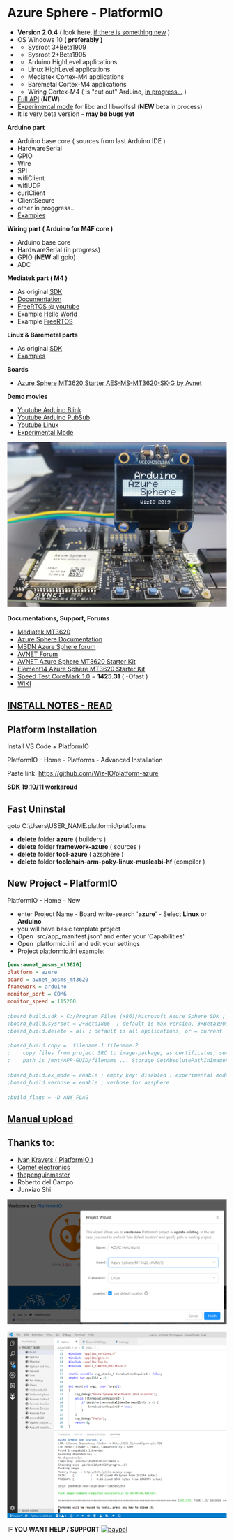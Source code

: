 # Azure Sphere - PlatformIO


* **Version 2.0.4** ( look here, [if there is something new](https://github.com/Wiz-IO/platform-azure/blob/master/fix.md) )
* OS Windows 10 **( preferably )** 
* * Sysroot 3+Beta1909
* * Sysroot 2+Beta1905
* * Arduino HighLevel applications
* * Linux HighLevel applications
* * Mediatek Cortex-M4 applications 
* * Baremetal Cortex-M4 applications  
* * Wiring Cortex-M4 ( is "cut out" Arduino, [in progress...](https://www.youtube.com/watch?v=bdG8GsRaUSA) ) 
* [Full API](https://github.com/Wiz-IO/platform-azure/wiki/How-to-unlock-all-API-s) (**NEW**)
* [Experimental mode](https://github.com/Wiz-IO/platform-azure/wiki/Arduino-INI-file#experimental-mode) for libc and libwolfssl (**NEW** beta in process) 
* It is very beta version - **may be bugs yet** 

**Arduino part**
* Arduino base core ( sources from last Arduino IDE )
* HardwareSerial
* GPIO
* Wire
* SPI 
* wifiClient
* wifiUDP 
* curlClient
* ClientSecure
* other in proggress...
* [Examples](https://github.com/Wiz-IO/platform-azure/tree/master/Examples)

**Wiring part ( Arduino for M4F core )**
* Arduino base core
* HardwareSerial (in progress)
* GPIO (**NEW** all gpio)
* ADC

**Mediatek part ( M4 )** 
* As original [SDK](https://github.com/MediaTek-Labs/mt3620_m4_software)
* [Documentation](https://support.mediatek.com/AzureSphere/mt3620/M4_API_Reference_Manual/)
* [FreeRTOS @ youtube](https://www.youtube.com/watch?v=9-ozj0XCyF8&t=1s)
* Example [Hello World](https://github.com/Wiz-IO/platform-azure/tree/master/Examples/MTK_HelloWorld)
* Example [FreeRTOS](https://github.com/Wiz-IO/platform-azure/tree/master/Examples/MTK_FreeRTOS)

**Linux & Baremetal parts** 
* As original [SDK](https://docs.microsoft.com/en-us/azure-sphere/) 
* [Examples](https://github.com/Azure/azure-sphere-samples)

**Boards** 
* [Azure Sphere MT3620 Starter AES-MS-MT3620-SK-G by Avnet](https://www.avnet.com/shop/us/products/avnet-engineering-services/aes-ms-mt3620-sk-g-3074457345636825680/)

**Demo movies**
* [Youtube Arduino Blink](https://www.youtube.com/watch?v=bPYGXtNt8fg)
* [Youtube Arduino PubSub](https://www.youtube.com/watch?v=-hhSmKoT8T0)
* [Youtube Linux](https://www.youtube.com/watch?v=tIwjUzBBPTg)
* [Experimental Mode](https://www.youtube.com/watch?v=ucOvjfXg0-o&t=1s)

![Project](https://raw.githubusercontent.com/Wiz-IO/LIB/master/images/azuresphere.jpg) 

**Documentations, Support, Forums**
* [Mediatek MT3620](https://www.mediatek.com/products/azureSphere/mt3620)
* [Azure Sphere Documentation](https://docs.microsoft.com/en-us/azure-sphere/)
* [MSDN Azure Sphere forum](https://social.msdn.microsoft.com/Forums/en-US/home?forum=azuresphere)
* [AVNET Forum](https://www.element14.com/community/community/designcenter/azure-sphere-starter-kits/content?filterID=contentstatus[published]~objecttype~objecttype[thread]&filterID=contentstatus[published]~language~language%5Bcpl%5D)
* [AVNET Azure Sphere MT3620 Starter Kit](http://cloudconnectkits.org/product/azure-sphere-starter-kit)
* [Element14 Azure Sphere MT3620 Starter Kit](https://www.element14.com/community/community/designcenter/azure-sphere-starter-kits/)
* [Speed Test CoreMark 1.0](https://github.com/PaulStoffregen/CoreMark) = **1425.31** ( -Ofast )
* [WIKI](https://github.com/Wiz-IO/platform-azure/wiki)

## [INSTALL NOTES - READ](https://github.com/Wiz-IO/platform-azure/wiki/Install-Notes)

## Platform Installation

Install VS Code + PlatformIO

PlatformIO - Home - Platforms - Advanced Installation

Paste link: https://github.com/Wiz-IO/platform-azure 

[**SDK 19.10/11 workaroud**](https://github.com/Wiz-IO/platform-azure/wiki/Install-Notes#sdk-1910-workaroud)

## Fast Uninstal

goto C:\Users\USER_NAME\.platformio\platforms 
* **delete** folder **azure** ( builders )
* **delete** folder **framework-azure** ( sources )
* **delete** folder **tool-azure** ( azsphere )
* **delete** folder **toolchain-arm-poky-linux-musleabi-hf** (compiler )


## New Project - PlatformIO

PlatformIO - Home - New
* enter Project Name - Board write-search '**azure**' - Select **Linux** or **Arduino** 
* you will have basic template project
* Open 'src/app_manifest.json' and enter your 'Capabilities'
* Open 'platformio.ini' and edit your settings
* Project [platformio.ini](https://github.com/Wiz-IO/platform-azure/wiki/Arduino-INI-file) example:
```ini
[env:avnet_aesms_mt3620]
platform = azure
board = avnet_aesms_mt3620
framework = arduino
monitor_port = COM6
monitor_speed = 115200

;board_build.sdk = C:/Program Files (x86)/Microsoft Azure Sphere SDK ; path to ...
;board_build.sysroot = 2+Beta1806  ; default is max version, 3+Beta1909
;board_build.delete = all ; default is all applications, or = current 

;board_build.copy =  filename.1 filename.2 
;    copy files from project SRC to image-package, as certificates, settings, etc
;    path is /mnt/APP-GUID/filename ... Storage_GetAbsolutePathInImagePackage()

;board_build.ex_mode = enable ; empty key: disabled ; experimental mode for libc, libwolfssl...
;board_build.verbose = enable ; verbose for azsphere 

;build_flags = -D ANY_FLAG
```

## [Manual upload](https://docs.microsoft.com/en-us/azure-sphere/app-development/manual-build#deploy-the-application)


## Thanks to:
* [Ivan Kravets ( PlatformIO )](https://platformio.org/)
* [Comet electronics](https://www.comet.bg/?cid=111)
* [thepenguinmaster](https://github.com/thepenguinmaster)
* Roberto del Campo
* Junxiao Shi


![Project](https://raw.githubusercontent.com/Wiz-IO/LIB/master/images/azure.png) 

![Project](https://raw.githubusercontent.com/Wiz-IO/LIB/master/images/azure-platformio.png) 

**IF YOU WANT HELP / SUPPORT**
[![paypal](https://www.paypalobjects.com/en_US/i/btn/btn_donate_SM.gif)](https://www.paypal.com/cgi-bin/webscr?cmd=_s-xclick&hosted_button_id=ESUP9LCZMZTD6)
